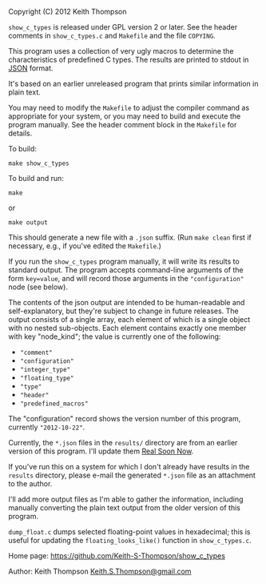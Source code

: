 Copyright (C) 2012 Keith Thompson

`show_c_types` is released under GPL version 2 or later.  See the
header comments in `show_c_types.c` and `Makefile` and the file
`COPYING`.

This program uses a collection of very ugly macros to determine the
characteristics of predefined C types.  The results are printed to
stdout in [JSON](http://www.json.org/) format.

It's based on an earlier unreleased program that prints similar
information in plain text.

You may need to modify the `Makefile` to adjust the compiler command
as appropriate for your system, or you may need to build and execute
the program manually.  See the header comment block in the `Makefile`
for details.

To build:

    make show_c_types

To build and run:

    make

or

    make output

This should generate a new file with a `.json` suffix.  (Run `make
clean` first if necessary, e.g., if you've edited the `Makefile`.)

If you run the `show_c_types` program manually, it will write
its results to standard output.  The program accepts command-line
arguments of the form `key=value`, and will record those arguments
in the `"configuration"` node (see below).

The contents of the json output are intended to be human-readable and
self-explanatory, but they're subject to change in future releases.
The output consists of a single array, each element of which is a
single object with no nested sub-objects.  Each element contains
exactly one member with key "node_kind"; the value is currently one
of the following:

- `"comment"`
- `"configuration"`
- `"integer_type"`
- `"floating_type"`
- `"type"`
- `"header"`
- `"predefined_macros"`

The "configuration" record shows the version number of this program,
currently `"2012-10-22"`.

Currently, the `*.json` files in the `results/` directory are from
an earlier version of this program. I'll update them [Real Soon
Now](http://www.jargon.net/jargonfile/r/RealSoonNow.html).

If you've run this on a system for which I don't already have results
in the `results` directory, please e-mail the generated `*.json`
file as an attachment to the author.

I'll add more output files as I'm able to gather the information,
including manually converting the plain text output from the older
version of this program.

`dump_float.c` dumps selected floating-point values in hexadecimal;
this is useful for updating the `floating_looks_like()` function in
`show_c_types.c`.

Home page: https://github.com/Keith-S-Thompson/show_c_types

Author: Keith Thompson <Keith.S.Thompson@gmail.com>

